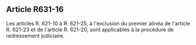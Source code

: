 Article R631-16
----
Les articles R. 621-10 à R. 621-25, à l'exclusion du premier alinéa de l'article
R. 621-23 et de l'article R. 621-20, sont applicables à la procédure de
redressement judiciaire.
